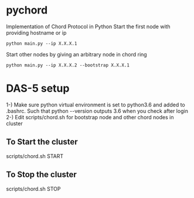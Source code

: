 # pychord
Implementation of Chord Protocol in Python
Start the first node with providing hostname or ip
```
python main.py --ip X.X.X.1
```

Start other nodes by giving an arbitrary node in chord ring
```
python main.py --ip X.X.X.2 --bootstrap X.X.X.1
```

# DAS-5 setup
1-) Make sure python virtual environment is set to python3.6 and added to .bashrc. Such that python --version outputs 3.6 when you check after login
2-) Edit scripts/chord.sh for bootstrap node and other chord nodes in cluster
## To Start the cluster
scripts/chord.sh START
## To Stop the cluster
scripts/chord.sh STOP